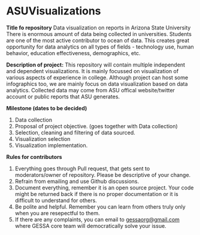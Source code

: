 # ASUVisualizations

**Title fo repository**
Data visualization on reports in Arizona State University
There is enormous amount of data being collected in universities. Students are one of the most active contributor to ocean of data. This creates great opportunity for data analytics on all types of fields - technology use, human behavior, education effectiveness, demographics, etc.

**Description of project:**
This repository will contain multiple independent and dependent visualizations. It is mainly focussed on visualization of various aspects of experience in college. Although project can host some infographics too, we are mainly focus on data visualization based on data analytics. Collected data may come from ASU offical website/twitter account or public reports that ASU generates.

**Milestone (dates to be decided)**
1. Data collection
2. Proposal of project objective. (goes together with Data collection)
3. Selection, cleaning and filtering of data sourced.
4. Visualization selection
5. Visualization implementation.


**Rules for contributors**
1. Everything goes through Pull request, that gets sent to moderators/owner of repository. Please be descriptive of your change.
2. Refrain from emailing and use Github discussions.
3. Document everything, remember it is an open source project. Your code might be returned back if there is no proper documentation or it is difficult to understand for others.
4. Be polite and helpful. Remember you can learn from others truly only when you are resepectful to them.
5. If there are any complaints, you can email to gessaorg@gmail.com where GESSA core team will democratically solve your issue.
